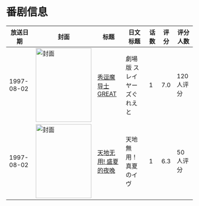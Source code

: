 # 番剧信息

|放送日期|封面|标题|日文标题|话数|评分|评分人数|
|---|---|---|---|---|---|---|
|1997-08-02|<img src="//lain.bgm.tv/pic/cover/c/ea/36/42097_4oaNo.jpg" alt="封面" style="width:150px;height:200px;object-fit:cover;">|[秀逗魔导士GREAT](https://bangumi.tv/subject/42097)|劇場版 スレイヤーズぐれえと|1|7.0|120人评分|
|1997-08-02|<img src="//lain.bgm.tv/pic/cover/c/fe/89/56628_tDnbL.jpg" alt="封面" style="width:150px;height:200px;object-fit:cover;">|[天地无用! 盛夏的夜晚](https://bangumi.tv/subject/56628)|天地無用！真夏のイヴ|1|6.3|50人评分|
